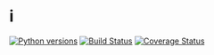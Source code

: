 # i

[![Python versions][python-badge]][python-link]
[![Build Status][ci-badge]][ci-link]
[![Coverage Status][cov-badge]][cov-link]

[python-badge]: https://img.shields.io/pypi/pyversions/pack-me.svg
[python-link]: https://pypi.org/project/pack-me/
[ci-badge]: https://github.com/ddmms/pack-me/actions/workflows/build.yml/badge.svg?branch=main
[ci-link]: https://github.com/ddmms/pack-me/actions
[cov-badge]: https://coveralls.io/repos/github/ddmms/pack-me/badge.svg?branch=main
[cov-link]: https://coveralls.io/github/ddmms/pack-me?branch=main
